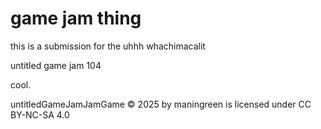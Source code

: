 # game jam thing

this is a submission for the uhhh whachimacalit

untitled game jam 104

cool.

untitledGameJamJamGame © 2025 by maningreen is licensed under CC BY-NC-SA 4.0 
